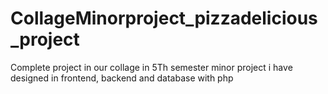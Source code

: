 # CollageMinorproject_pizzadelicious_project
Complete project in our collage in 5Th semester minor project i have designed in frontend, backend and database with php
